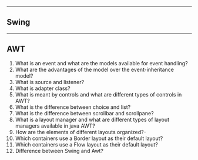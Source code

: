 ------------------------------------------------------------------------------------------
Swing
------------------------------------------------------------------------------------------



------------------------------------------------------------------------------------------
AWT
------------------------------------------------------------------------------------------

1. What is an event and what are the models available for event handling?
2. What are the advantages of the model over the event-inheritance model?
3. What is source and listener?
4. What is adapter class?
5. What is meant by controls and what are different types of controls in AWT?
6. What is the difference between choice and list?
7. What is the difference between scrollbar and scrollpane?
8. What is a layout manager and what are different types of layout managers available in java AWT?
9. How are the elements of different layouts organized?-
10. Which containers use a Border layout as their default layout?
11. Which containers use a Flow layout as their default layout?
12. Difference between Swing and Awt?
